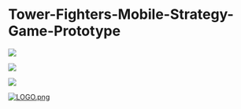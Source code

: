 # Tower-Fighters-Mobile-Strategy-Game-Prototype

![](https://github.com/[brkhatay]/[Tower-Fighters-Mobile-Strategy-Game-Prototype]/blob/[ReadSourse]/LOGO.png)

![](ReadSourse/LOGO.png)

![](Tower-Fighters-Mobile-Strategy-Game-Prototype/LOGO.png)


<a target="_blank" href="https://github.com/[brkhatay]/[Tower-Fighters-Mobile-Strategy-Game-Prototype]/blob/[ReadSourse]/LOGO.png"><img  alt="LOGO.png"/></a>
